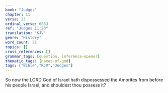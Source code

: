 ```yaml
---
book: "Judges"
chapter: 11
verse: 23
ordinal_verse: 6853
ref: "Judges 11:23"
translation: "KJV"
genre: "History"
word_count: 21
topics: []
cross_references: []
grammar_tags: [question, inference-opener]
thematic_tags: [names-of-god]
tags: ["Bible","KJV","Judges"]
---
```

So now the LORD God of Israel hath dispossessed the Amorites from before his people Israel, and shouldest thou possess it?
